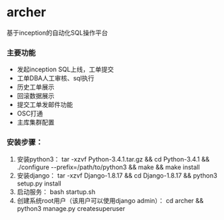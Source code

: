 # archer
基于inception的自动化SQL操作平台

### 主要功能
* 发起inception SQL上线，工单提交
* 工单DBA人工审核、sql执行
* 历史工单展示
* 回滚数据展示
* 提交工单发邮件功能
* OSC打通
* 主库集群配置

### 安装步骤：
1. 安装python3：
tar -xzvf Python-3.4.1.tar.gz && cd Python-3.4.1 && ./configure --prefix=/path/to/python3 && make && make install
2. 安装django：
tar -xzvf Django-1.8.17 && cd Django-1.8.17 && python3 setup.py install
3. 启动服务：
bash startup.sh
4. 创建系统root用户（该用户可以使用django admin）：
cd archer && python3 manage.py createsuperuser
